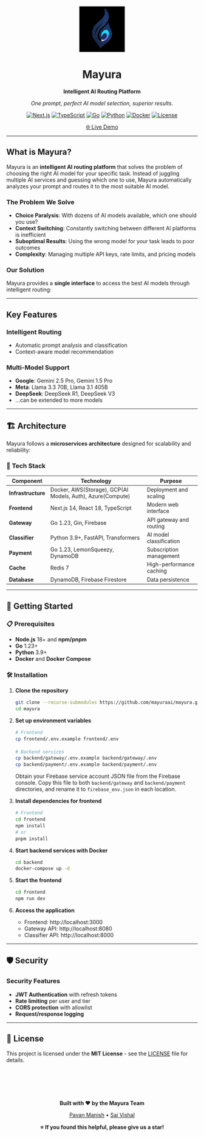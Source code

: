 <div align="center">
  <img src="https://github.com/MayuraAI/frontend/blob/main/public/logo_512.png" alt="Mayura Logo" width="120" height="120">
  
  # Mayura
  
  **Intelligent AI Routing Platform**
  
  *One prompt, perfect AI model selection, superior results.*
  
  [![Next.js](https://img.shields.io/badge/Next.js-14-black.svg)](https://nextjs.org/)
  [![TypeScript](https://img.shields.io/badge/TypeScript-5-blue.svg)](https://www.typescriptlang.org/)
  [![Go](https://img.shields.io/badge/Go-1.23-00ADD8.svg)](https://golang.org/)
  [![Python](https://img.shields.io/badge/Python-3.9+-3776AB.svg)](https://python.org/)
  [![Docker](https://img.shields.io/badge/Docker-Compose-2496ED.svg)](https://docker.com/)
  [![License](https://img.shields.io/badge/License-MIT-green.svg)](LICENSE)
  
  [🌐 Live Demo](https://mayura.rocks)
  
</div>

---

## What is Mayura?

Mayura is an **intelligent AI routing platform** that solves the problem of choosing the right AI model for your specific task. Instead of juggling multiple AI services and guessing which one to use, Mayura automatically analyzes your prompt and routes it to the most suitable AI model.

### The Problem We Solve

- **Choice Paralysis**: With dozens of AI models available, which one should you use?
- **Context Switching**: Constantly switching between different AI platforms is inefficient
- **Suboptimal Results**: Using the wrong model for your task leads to poor outcomes
- **Complexity**: Managing multiple API keys, rate limits, and pricing models

### Our Solution

Mayura provides a **single interface** to access the best AI models through intelligent routing:

---

## Key Features

### **Intelligent Routing**
- Automatic prompt analysis and classification
- Context-aware model recommendation

### **Multi-Model Support**
- **Google**: Gemini 2.5 Pro, Gemini 1.5 Pro
- **Meta**: Llama 3.3 70B, Llama 3.1 405B
- **DeepSeek**: DeepSeek R1, DeepSeek V3
- ...can be extended to more models

---

## 🏗️ Architecture

Mayura follows a **microservices architecture** designed for scalability and reliability:

### 🔧 **Tech Stack**

| Component | Technology | Purpose |
|-----------|------------|---------|
| **Infrastructure** | Docker, AWS(Storage), GCP(AI Models, Auth), Azure(Compute) | Deployment and scaling |
| **Frontend** | Next.js 14, React 18, TypeScript | Modern web interface |
| **Gateway** | Go 1.23, Gin, Firebase | API gateway and routing |
| **Classifier** | Python 3.9+, FastAPI, Transformers | AI model classification |
| **Payment** | Go 1.23, LemonSqueezy, DynamoDB | Subscription management |
| **Cache** | Redis 7 | High-performance caching |
| **Database** | DynamoDB, Firebase Firestore | Data persistence |

---

## 🚀 Getting Started

### 📋 Prerequisites

- **Node.js** 18+ and **npm/pnpm**
- **Go** 1.23+
- **Python** 3.9+
- **Docker** and **Docker Compose**

### 🛠️ Installation

1. **Clone the repository**
   ```bash
   git clone --recurse-submodules https://github.com/mayuraai/mayura.git
   cd mayura
   ```

2. **Set up environment variables**
   ```bash
   # Frontend
   cp frontend/.env.example frontend/.env
   
   # Backend services
   cp backend/gateway/.env.example backend/gateway/.env
   cp backend/payment/.env.example backend/payment/.env
   ```

   Obtain your Firebase service account JSON file from the Firebase console.
   Copy this file to both `backend/gateway` and `backend/payment` directories, and rename it to `firebase_env.json` in each location.

3. **Install dependencies for frontend**
   ```bash
   # Frontend
   cd frontend
   npm install
   # or
   pnpm install
   ```

4. **Start backend services with Docker**
   ```bash
   cd backend
   docker-compose up -d
   ```

5. **Start the frontend**
   ```bash
   cd frontend
   npm run dev
   ```

6. **Access the application**
   - Frontend: http://localhost:3000
   - Gateway API: http://localhost:8080
   - Classifier API: http://localhost:8000


---

## 🛡️ Security

### **Security Features**
- **JWT Authentication** with refresh tokens
- **Rate limiting** per user and tier
- **CORS protection** with allowlist
- **Request/response logging**

---

## 📜 License

This project is licensed under the **MIT License** - see the [LICENSE](LICENSE) file for details.

<div align="center">
<br/>
<br/>
<br/>
<br/>

  **Built with ❤️ by the Mayura Team**
  
  [Pavan Manish](https://github.com/pavanmanishd) • [Sai Vishal](https://github.com/Vishal0129)
  
  **⭐ If you found this helpful, please give us a star!**
  
</div> 
